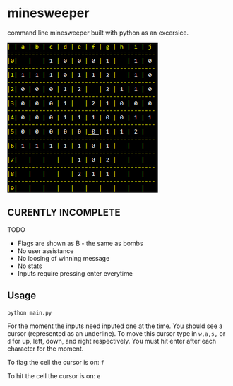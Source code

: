 # minesweeper
command line minesweeper built with python as an excersice. 

![alt text](https://github.com/zdalih/minesweeper/blob/master/images/0001.png)


## CURENTLY INCOMPLETE

TODO

* Flags are shown as B - the same as bombs
* No user assistance
* No loosing of winning message
* No stats
* Inputs require pressing enter everytime

## Usage

```bash
python main.py
```

For the moment the inputs need inputed one at the time. You should see a cursor (represented as an underline). To move this cursor type in ```w,a,s,``` or ```d``` for up, left, down, and right respectively. You must hit enter after each character for the moment.

To flag the cell the cursor is on: ```f```

To hit the cell the cursor is on: ```e```
